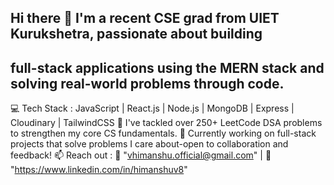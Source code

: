 ## Hi there 👋 I'm a recent CSE grad from UIET Kurukshetra, passionate about building
## full-stack applications using the MERN stack and solving real-world problems through code.

💻 Tech Stack : JavaScript | React.js | Node.js | MongoDB | Express | Cloudinary | TailwindCSS
🧠 I've tackled over 250+ LeetCode DSA problems to strengthen my core CS fundamentals.
🚀 Currently working on full-stack projects that solve problems I care about-open to collaboration and feedback!
📫 Reach out : 📧 "vhimanshu.official@gmail.com" | 🧰 "https://www.linkedin.com/in/himanshuv8"

<!--
**vhimanshu-official/vhimanshu-official** is a ✨ _special_ ✨ repository because its `README.md` (this file) appears on your GitHub profile.

Here are some ideas to get you started:

- 🔭 I’m currently working on ...
- 🌱 I’m currently learning ...
- 👯 I’m looking to collaborate on ...
- 🤔 I’m looking for help with ...
- 💬 Ask me about ...
- 📫 How to reach me: ...
- 😄 Pronouns: ...
- ⚡ Fun fact: ...
-->
